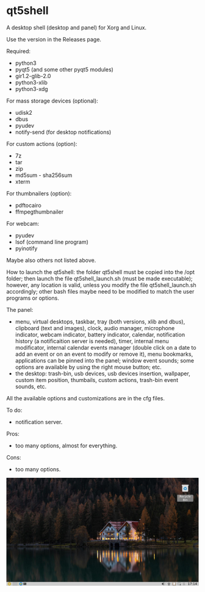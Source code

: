 # qt5shell
A desktop shell (desktop and panel) for Xorg and Linux.

Use the version in the Releases page.

Required:
- python3
- pyqt5 (and some other pyqt5 modules)
- gir1.2-glib-2.0
- python3-xlib
- python3-xdg

For mass storage devices (optional):
- udisk2
- dbus
- pyudev
- notify-send (for desktop notifications)

For custom actions (option):
- 7z
- tar
- zip
- md5sum - sha256sum
- xterm

For thumbnailers (option):
- pdftocairo
- ffmpegthumbnailer

For webcam:
- pyudev
- lsof (command line program)
- pyinotify

Maybe also others not listed above.

How to launch the qt5shell:
the folder qt5shell must be copied into the /opt folder; then launch the file qt5shell_launch.sh (must be made executable); however, any location is valid, unless you modify the file qt5shell_launch.sh accordingly; other bash files maybe need to be modified to match the user programs or options. 

The panel:
- menu, virtual desktops, taskbar, tray (both versions, xlib and dbus), clipboard (text and images), clock, audio manager, microphone indicator, webcam indicator, battery indicator, calendar, notification history (a notificaition server is needed), timer, internal menu modificator, internal calendar events manager (double click on a date to add an event or on an event to modify or remove it), menu bookmarks, applications can be pinned into the panel; window event sounds; some options are available by using the right mouse button; etc.
- the desktop: trash-bin, usb devices, usb devices insertion, wallpaper, custom item position, thumbails, custom actions, trash-bin event sounds, etc.

All the available options and customizations are in the cfg files.

To do:
- notification server.

Pros:
- too many options, almost for everything.

Cons:
- too many options.

![My image](https://github.com/frank038/qt5shell/blob/main/screenshot1.jpg)

